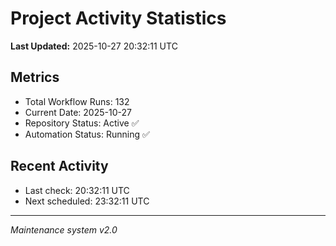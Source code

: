 # Project Activity Statistics

**Last Updated:** 2025-10-27 20:32:11 UTC

## Metrics
- Total Workflow Runs: 132
- Current Date: 2025-10-27
- Repository Status: Active ✅
- Automation Status: Running ✅

## Recent Activity
- Last check: 20:32:11 UTC
- Next scheduled: 23:32:11 UTC

---
*Maintenance system v2.0*
